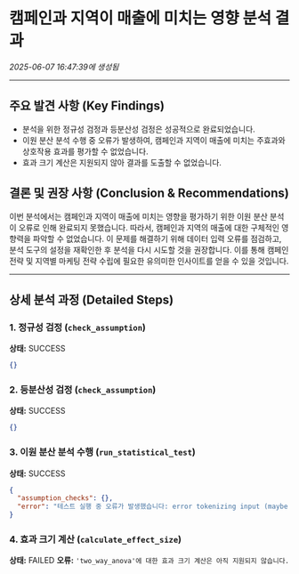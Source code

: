 # 캠페인과 지역이 매출에 미치는 영향 분석 결과
_2025-06-07 16:47:39에 생성됨_

---

## 주요 발견 사항 (Key Findings)
- 분석을 위한 정규성 검정과 등분산성 검정은 성공적으로 완료되었습니다.
- 이원 분산 분석 수행 중 오류가 발생하여, 캠페인과 지역이 매출에 미치는 주효과와 상호작용 효과를 평가할 수 없었습니다.
- 효과 크기 계산은 지원되지 않아 결과를 도출할 수 없었습니다.


## 결론 및 권장 사항 (Conclusion & Recommendations)
이번 분석에서는 캠페인과 지역이 매출에 미치는 영향을 평가하기 위한 이원 분산 분석이 오류로 인해 완료되지 못했습니다. 따라서, 캠페인과 지역의 매출에 대한 구체적인 영향력을 파악할 수 없었습니다. 이 문제를 해결하기 위해 데이터 입력 오류를 점검하고, 분석 도구의 설정을 재확인한 후 분석을 다시 시도할 것을 권장합니다. 이를 통해 캠페인 전략 및 지역별 마케팅 전략 수립에 필요한 유의미한 인사이트를 얻을 수 있을 것입니다.

---

## 상세 분석 과정 (Detailed Steps)

### 1. 정규성 검정 (`check_assumption`)
**상태:** SUCCESS

```json
{}
```

### 2. 등분산성 검정 (`check_assumption`)
**상태:** SUCCESS

```json
{}
```

### 3. 이원 분산 분석 수행 (`run_statistical_test`)
**상태:** SUCCESS

```json
{
  "assumption_checks": {},
  "error": "테스트 실행 중 오류가 발생했습니다: error tokenizing input (maybe an unclosed string?)\n    `Sales` ~ C(`Campaign`) * C(`Region`)\n    ^"
}
```

### 4. 효과 크기 계산 (`calculate_effect_size`)
**상태:** FAILED
**오류:** `'two_way_anova'에 대한 효과 크기 계산은 아직 지원되지 않습니다.`